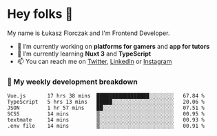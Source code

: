 # Hey folks 👋

My name is Łukasz Florczak and I'm Frontend Developer. 

- 🔭 I’m currently working on **platforms for gamers** and **app for tutors**
- 🌱 I’m currently learning **Nuxt 3** and **TypeScript**
- 📫 You can reach me on [Twitter](https://twitter.com/lukaszflorczak), [LinkedIn](https://pl.linkedin.com/in/lukasz-florczak) or [Instagram](https://instagram.com/lukaszflorczak)


### 🧮 My weekly development breakdown

<!--START_SECTION:waka-->

```text
Vue.js       17 hrs 38 mins  █████████████████░░░░░░░░   67.84 %
TypeScript   5 hrs 13 mins   █████░░░░░░░░░░░░░░░░░░░░   20.06 %
JSON         1 hr 57 mins    ██░░░░░░░░░░░░░░░░░░░░░░░   07.51 %
SCSS         14 mins         ▒░░░░░░░░░░░░░░░░░░░░░░░░   00.95 %
textmate     14 mins         ▒░░░░░░░░░░░░░░░░░░░░░░░░   00.93 %
.env file    14 mins         ▒░░░░░░░░░░░░░░░░░░░░░░░░   00.91 %
```

<!--END_SECTION:waka-->

<!--
**lukaszflorczak/lukaszflorczak** is a ✨ _special_ ✨ repository because its `README.md` (this file) appears on your GitHub profile.

Here are some ideas to get you started:

- 🔭 I’m currently working on ...
- 🌱 I’m currently learning ...
- 👯 I’m looking to collaborate on ...
- 🤔 I’m looking for help with ...
- 💬 Ask me about ...
- 📫 How to reach me: ...
- 😄 Pronouns: ...
- ⚡ Fun fact: ...
-->

